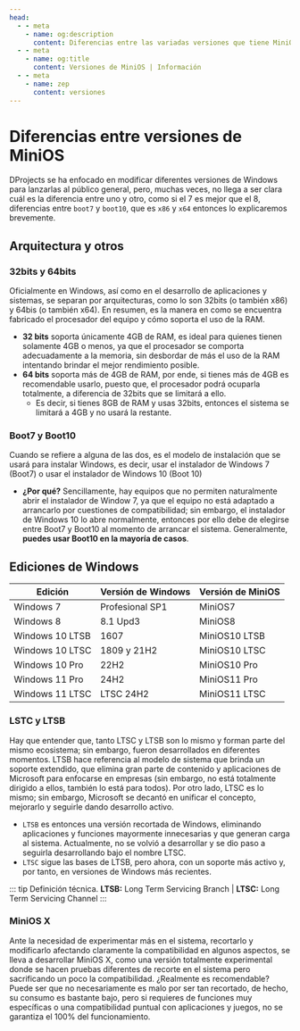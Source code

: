 ```yaml
---
head:
  - - meta
    - name: og:description
      content: Diferencias entre las variadas versiones que tiene MiniOS
  - - meta
    - name: og:title
      content: Versiones de MiniOS | Información
  - - meta
    - name: zep
      content: versiones
---
```


# Diferencias entre versiones de MiniOS

DProjects se ha enfocado en modificar diferentes versiones de Windows para lanzarlas al público general, pero, muchas veces, no llega a ser clara cuál es la diferencia entre uno y otro, como si el 7 es mejor que el 8, diferencias entre `boot7` y `boot10`, que es `x86` y `x64` entonces lo explicaremos brevemente.

## Arquitectura y otros

### 32bits y 64bits
Oficialmente en Windows, así como en el desarrollo de aplicaciones y sistemas, se separan por arquitecturas, como lo son 32bits (o también x86) y 64bis (o también x64). En resumen, es la manera en como se encuentra fabricado el procesador del equipo y cómo soporta el uso de la RAM.

- **32 bits** soporta únicamente 4GB de RAM, es ideal para quienes tienen solamente 4GB o menos, ya que el procesador se comporta adecuadamente a la memoria, sin desbordar de más el uso de la RAM intentando brindar el mejor rendimiento posible.
- **64 bits** soporta más de 4GB de RAM, por ende, si tienes más de 4GB es recomendable usarlo, puesto que, el procesador podrá ocuparla totalmente, a diferencia de 32bits que se limitará a ello.
  - Es decir, si tienes 8GB de RAM y usas 32bits, entonces el sistema se limitará a 4GB y no usará la restante.

### Boot7 y Boot10
Cuando se refiere a alguna de las dos, es el modelo de instalación que se usará para instalar Windows, es decir, usar el instalador de Windows 7 (Boot7) o usar el instalador de Windows 10 (Boot 10)

- **¿Por qué?** Sencillamente, hay equipos que no permiten naturalmente abrir el instalador de Window 7, ya que el equipo no está adaptado a arrancarlo por cuestiones de compatibilidad; sin embargo, el instalador de Windows 10 lo abre normalmente, entonces por ello debe de elegirse entre Boot7 y Boot10 al momento de arrancar el sistema. Generalmente, **puedes usar Boot10 en la mayoría de casos**.

## Ediciones de Windows

| Edición | Versión de Windows | Versión de MiniOS |
|---|---|---|
| Windows 7 | Profesional SP1 | MiniOS7 |
| Windows 8 | 8.1 Upd3 | MiniOS8 |
| Windows 10 LTSB | 1607 | MiniOS10 LTSB |
| Windows 10 LTSC | 1809 y 21H2 | MiniOS10 LTSC |
| Windows 10 Pro | 22H2 | MiniOS10 Pro |
| Windows 11 Pro | 24H2 | MiniOS11 Pro |
| Windows 11 LTSC |LTSC 24H2 |  MiniOS11 LTSC |


### LSTC y LTSB
Hay que entender que, tanto LTSC y LTSB son lo mismo y forman parte del mismo ecosistema; sin embargo, fueron desarrollados en diferentes momentos. LTSB hace referencia al modelo de sistema que brinda un soporte extendido, que elimina gran parte de contenido y aplicaciones de Microsoft para enfocarse en empresas (sin embargo, no está totalmente dirigido a ellos, también lo está para todos). Por otro lado, LTSC es lo mismo; sin embargo, Microsoft se decantó en unificar el concepto, mejorarlo y seguirle dando desarrollo activo.

- `LTSB` es entonces una versión recortada de Windows, eliminando aplicaciones y funciones mayormente innecesarias y que generan carga al sistema. Actualmente, no se volvió a desarrollar y se dio paso a seguirla desarrollando bajo el nombre LTSC.
- `LTSC` sigue las bases de LTSB, pero ahora, con un soporte más activo y, por tanto, en versiones de Windows más recientes.

::: tip Definición técnica.
**LTSB:** Long Term Servicing Branch | **LTSC:** Long Term Servicing Channel
:::


### MiniOS X
Ante la necesidad de experimentar más en el sistema, recortarlo y modificarlo afectando claramente la compatibilidad en algunos aspectos, se lleva a desarrollar MiniOS X, como una versión totalmente experimental donde se hacen pruebas diferentes de recorte en el sistema pero sacrificando un poco la compatibilidad. ¿Realmente es recomendable? Puede ser que no necesariamente es malo por ser tan recortado, de hecho, su consumo es bastante bajo, pero si requieres de funciones muy específicas o una compatibilidad puntual con aplicaciones y juegos, no se garantiza el 100% del funcionamiento.
